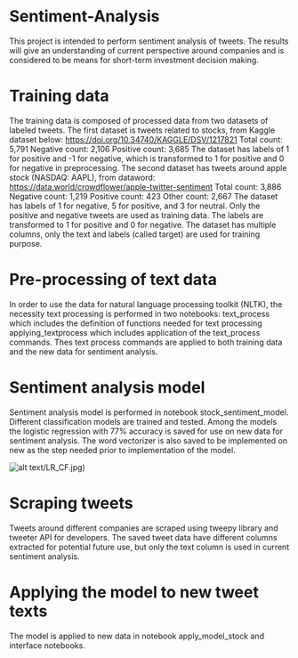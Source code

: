 # Sentiment-Analysis
This project is intended to perform sentiment analysis of tweets.
The results will give an understanding of current perspective around companies and is considered to be means for short-term investment decision making.

# Training data
The training data is composed of processed data from two datasets of labeled tweets.
The first dataset is tweets related to stocks, from Kaggle dataset below:
https://doi.org/10.34740/KAGGLE/DSV/1217821
Total count: 5,791
Negative count: 2,106
Positive count: 3,685
The dataset has labels of 1 for positive and -1 for negative, which is transformed to 1 for positive and 0 for negative in preprocessing.
The second dataset has tweets around apple stock (NASDAQ: AAPL), from dataword:
https://data.world/crowdflower/apple-twitter-sentiment
Total count: 3,886
Negative count: 1,219
Positive count: 423
Other count: 2,667
The dataset has labels of 1 for negative, 5 for positive, and 3 for neutral. 
Only the positive and negative tweets are used as training data. The labels are transformed to 1 for positive and 0 for negative.
The dataset has multiple columns, only the text and labels (called target) are used for training purpose.

# Pre-processing of text data
In order to use the data for natural language processing toolkit (NLTK), the necessity text processing is performed in two notebooks:
text_process which includes the definition of functions needed for text processing
applying_textprocess which includes application of the text_process commands. 
Thes text process commands are applied to both training data and the new data for sentiment analysis.

# Sentiment analysis model
Sentiment analysis model is performed in notebook stock_sentiment_model.
Different classification models are trained and tested. Among the models the logistic regression with 77% accuracy is saved for use on new data for sentiment analysis.
The word vectorizer is also saved to be implemented on new as the step needed prior to implementation of the model.

![alt text](https://github.com/yasaminrn/Sentiment-Analysis/upload/main/data)/LR_CF.jpg)

# Scraping tweets
Tweets around different companies are scraped using tweepy library and tweeter API for developers.
The saved tweet data have different columns extracted for potential future use, but only the text column is used in current sentiment analysis.

# Applying the model to new tweet texts
The model is applied to new data in notebook apply_model_stock and interface notebooks.

